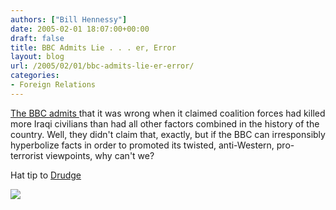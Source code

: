 ```yaml
---
authors: ["Bill Hennessy"]
date: 2005-02-01 18:07:00+00:00
draft: false
title: BBC Admits Lie . . . er, Error
layout: blog
url: /2005/02/01/bbc-admits-lie-er-error/
categories:
- Foreign Relations
---
```


[The BBC admits ](https://news.bbc.co.uk/newswatch/ifs/hi/newsid_4220000/newsid_4222300/4222353.stm)that it was wrong when it claimed coalition forces had killed more Iraqi civilians than had all other factors combined in the history of the country. Well, they didn't claim that, exactly, but if the BBC can irresponsibly hyperbolize facts in order to promoted its twisted, anti-Western, pro-terrorist viewpoints, why can't we?




Hat tip to [Drudge](https://www.drudgereport.com)

![](https://blog.billhennessy.com/aggbug.aspx?PostID=973)


